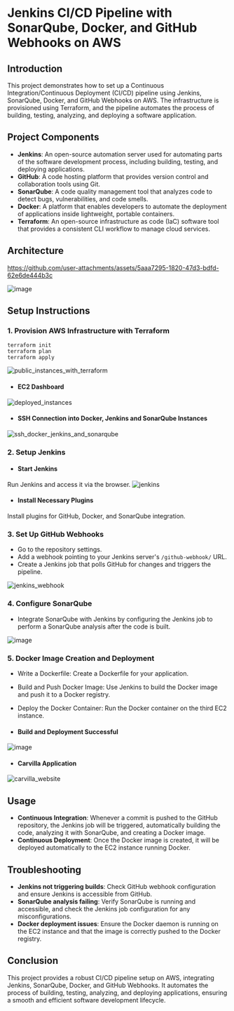 # Jenkins CI/CD Pipeline with SonarQube, Docker, and GitHub Webhooks on AWS

## Introduction

This project demonstrates how to set up a Continuous Integration/Continuous Deployment (CI/CD) pipeline using Jenkins, SonarQube, Docker, and GitHub Webhooks on AWS. The infrastructure is provisioned using Terraform, and the pipeline automates the process of building, testing, analyzing, and deploying a software application.

## Project Components

- **Jenkins**: An open-source automation server used for automating parts of the software development process, including building, testing, and deploying applications.
- **GitHub**: A code hosting platform that provides version control and collaboration tools using Git.
- **SonarQube**: A code quality management tool that analyzes code to detect bugs, vulnerabilities, and code smells.
- **Docker**: A platform that enables developers to automate the deployment of applications inside lightweight, portable containers.
- **Terraform**: An open-source infrastructure as code (IaC) software tool that provides a consistent CLI workflow to manage cloud services.

## Architecture


https://github.com/user-attachments/assets/5aaa7295-1820-47d3-bdfd-62e6de444b3c




![image](https://github.com/user-attachments/assets/2db7fc5e-b2e2-4f37-83b9-7849e29f12f5)

## Setup Instructions

### 1. Provision AWS Infrastructure with Terraform
```
terraform init
terraform plan
terraform apply
 ```
![public_instances_with_terraform](https://github.com/user-attachments/assets/eaaa2b84-70a1-4348-a612-6d5b06574c83)
- #### EC2 Dashboard
![deployed_instances](https://github.com/user-attachments/assets/fa272442-9de4-4551-9a7f-ec21e7d3f469)
- #### SSH Connection into Docker, Jenkins and SonarQube Instances
![ssh_docker_jenkins_and_sonarqube](https://github.com/user-attachments/assets/9667e75a-fb64-414e-b047-948f9034e552)

### 2. Setup Jenkins

- #### Start Jenkins
Run Jenkins and access it via the browser.
![jenkins](https://github.com/user-attachments/assets/fffff306-179f-4887-b110-296fd358fe9c)

- #### Install Necessary Plugins
Install plugins for GitHub, Docker, and SonarQube integration.

### 3. Set Up GitHub Webhooks
 
- Go to the repository settings.
- Add a webhook pointing to your Jenkins server's `/github-webhook/` URL.
- Create a Jenkins job that polls GitHub for changes and triggers the pipeline.

![jenkins_webhook](https://github.com/user-attachments/assets/d236d2c4-7282-4d01-a6e3-7afef0ba2e94)


### 4. Configure SonarQube

- Integrate SonarQube with Jenkins by configuring the Jenkins job to perform a SonarQube analysis after the code is built.

![image](https://github.com/user-attachments/assets/cf771089-9634-4e24-9551-629fb617616e)

### 5. Docker Image Creation and Deployment

- Write a Dockerfile: Create a Dockerfile for your application.
- Build and Push Docker Image: Use Jenkins to build the Docker image and push it to a Docker registry.
- Deploy the Docker Container: Run the Docker container on the third EC2 instance.

- #### Build and Deployment Successful
![image](https://github.com/user-attachments/assets/045022be-eb57-4f4c-9f79-e8cd4d9376ef)

- #### Carvilla Application
![carvilla_website](https://github.com/user-attachments/assets/5448b4dc-ad79-4631-b62f-5e2e45a29212)

## Usage

- **Continuous Integration**: Whenever a commit is pushed to the GitHub repository, the Jenkins job will be triggered, automatically building the code, analyzing it with SonarQube, and creating a Docker image.
- **Continuous Deployment**: Once the Docker image is created, it will be deployed automatically to the EC2 instance running Docker.

## Troubleshooting

- **Jenkins not triggering builds**: Check GitHub webhook configuration and ensure Jenkins is accessible from GitHub.
- **SonarQube analysis failing**: Verify SonarQube is running and accessible, and check the Jenkins job configuration for any misconfigurations.
- **Docker deployment issues**: Ensure the Docker daemon is running on the EC2 instance and that the image is correctly pushed to the Docker registry.

## Conclusion

This project provides a robust CI/CD pipeline setup on AWS, integrating Jenkins, SonarQube, Docker, and GitHub Webhooks. It automates the process of building, testing, analyzing, and deploying applications, ensuring a smooth and efficient software development lifecycle.
